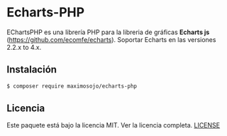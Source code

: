 Echarts-PHP
========================

EChartsPHP es una librería PHP para la libreria de gráficas **Echarts js** (https://github.com/ecomfe/echarts). Soportar Echarts en las versiones 2.2.x to 4.x.

## Instalación

``` bash
$ composer require maximosojo/echarts-php
```

## Licencia

Este paquete está bajo la licencia MIT. Ver la licencia completa. [LICENSE](LICENSE)

